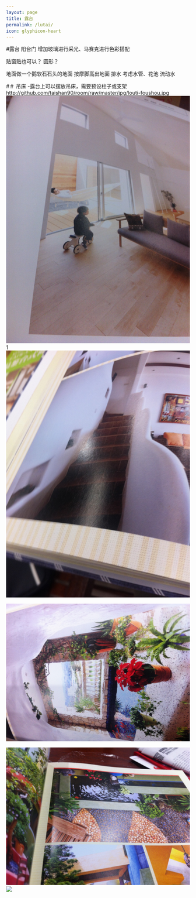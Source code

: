 ```yaml
---
layout: page
title: 露台
permalink: /lutai/
icon: glyphicon-heart
---
```

#露台
阳台门
增加玻璃进行采光、马赛克进行色彩搭配

贴窗贴也可以？
圆形？

地面做一个鹅软石石头的地面 按摩脚高出地面 排水
考虑水管、花池  流动水

#＃ 吊床
-露台上可以摆放吊床，需要预设柱子或支架
http://github.com/taishan90/room/raw/master/jpg/louti-foushou.jpg
![](http://github.com/taishan90/room/raw/master/jpg/lutai-diaochuang.jpg)
1
![](http://github.com/taishan90/room/raw/master/jpg/louti-foushou.jpg)

![](http://github.com/taishan90/room/raw/master/jpg/lutai-men.jpg)

![](http://github.com/taishan90/room/raw/master/jpg/lutai-shuichi.jpg)
![](http://ww4.sinaimg.cn/bmiddle/aa397b7fjw1dzplsgpdw5j.jpg)
